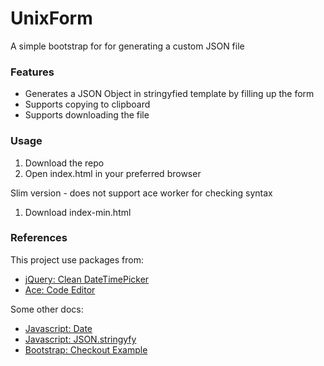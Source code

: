# UnixForm

A simple bootstrap for for generating a custom JSON file

### Features

- Generates a JSON Object in stringyfied template by filling up the form
- Supports copying to clipboard
- Supports downloading the file

### Usage

1. Download the repo
2. Open index.html in your preferred browser

Slim version - does not support ace worker for checking syntax

1. Download index-min.html

### References

This project use packages from:

- [jQuery: Clean DateTimePicker](https://www.jqueryscript.net/time-clock/Clean-jQuery-Date-Time-Picker-Plugin-datetimepicker.html)
- [Ace: Code Editor](https://ace.c9.io/)

Some other docs:

- [Javascript: Date](https://developer.mozilla.org/en-US/docs/Web/JavaScript/Reference/Global_Objects/Date)
- [Javascript: JSON.stringyfy](https://developer.mozilla.org/en-US/docs/Web/JavaScript/Reference/Global_Objects/JSON/stringify)
- [Bootstrap: Checkout Example](https://getbootstrap.com/docs/4.0/examples/checkout/)
